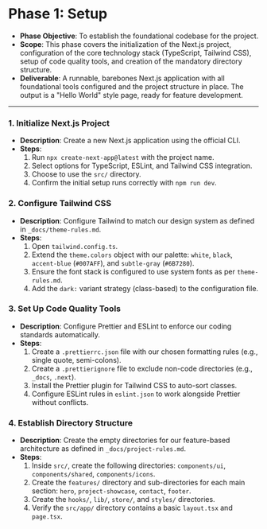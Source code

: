 # Phase 1: Setup

*   **Phase Objective**: To establish the foundational codebase for the project.
*   **Scope**: This phase covers the initialization of the Next.js project, configuration of the core technology stack (TypeScript, Tailwind CSS), setup of code quality tools, and creation of the mandatory directory structure.
*   **Deliverable**: A runnable, barebones Next.js application with all foundational tools configured and the project structure in place. The output is a "Hello World" style page, ready for feature development.

---

### **1. Initialize Next.js Project**
*   **Description**: Create a new Next.js application using the official CLI.
*   **Steps**:
    1.  Run `npx create-next-app@latest` with the project name.
    2.  Select options for TypeScript, ESLint, and Tailwind CSS integration.
    3.  Choose to use the `src/` directory.
    4.  Confirm the initial setup runs correctly with `npm run dev`.

### **2. Configure Tailwind CSS**
*   **Description**: Configure Tailwind to match our design system as defined in `_docs/theme-rules.md`.
*   **Steps**:
    1.  Open `tailwind.config.ts`.
    2.  Extend the `theme.colors` object with our palette: `white`, `black`, `accent-blue` (`#007AFF`), and `subtle-gray` (`#6B7280`).
    3.  Ensure the font stack is configured to use system fonts as per `theme-rules.md`.
    4.  Add the `dark:` variant strategy (class-based) to the configuration file.

### **3. Set Up Code Quality Tools**
*   **Description**: Configure Prettier and ESLint to enforce our coding standards automatically.
*   **Steps**:
    1.  Create a `.prettierrc.json` file with our chosen formatting rules (e.g., single quote, semi-colons).
    2.  Create a `.prettierignore` file to exclude non-code directories (e.g., `_docs`, `.next`).
    3.  Install the Prettier plugin for Tailwind CSS to auto-sort classes.
    4.  Configure ESLint rules in `eslint.json` to work alongside Prettier without conflicts.

### **4. Establish Directory Structure**
*   **Description**: Create the empty directories for our feature-based architecture as defined in `_docs/project-rules.md`.
*   **Steps**:
    1.  Inside `src/`, create the following directories: `components/ui`, `components/shared`, `components/icons`.
    2.  Create the `features/` directory and sub-directories for each main section: `hero`, `project-showcase`, `contact`, `footer`.
    3.  Create the `hooks/`, `lib/`, `store/`, and `styles/` directories.
    4.  Verify the `src/app/` directory contains a basic `layout.tsx` and `page.tsx`. 